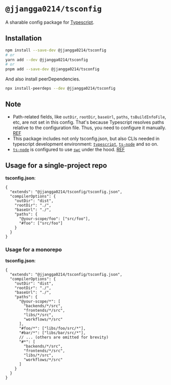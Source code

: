# `@jjangga0214/tsconfig`

A sharable config package for [Typescript](https://www.typescriptlang.org).

## Installation

```sh
npm install --save-dev @jjangga0214/tsconfig
# or
yarn add --dev @jjangga0214/tsconfig
# or
pnpm add --save-dev @jjangga0214/tsconfig
```

And also install peerDependencies.

```sh
npx install-peerdeps --dev @jjangga0214/tsconfig
```

## Note

- Path-related fields, like `outDir`, `rootDir`, `baseUrl`, `paths`, `tsBuildInfoFile`, etc, are not set in this config. That's because Typescript resolves paths relative to the configuration file. Thus, you need to configure it manually. [REF](https://github.com/Microsoft/TypeScript/issues/29172)
- This package includes not only tsconfig.json, but also CLIs needed in typescript development environment: [`typescript`](https://www.npmjs.com/package/typescript), [`ts-node`](https://www.npmjs.com/package/ts-node) and so on.
- [`ts-node`](https://typestrong.org/ts-node/) is configured to use [`swc`](https://github.com/swc-project/swc) under the hood. [REF](https://typestrong.org/ts-node/docs/transpilers)

## Usage for a single-project repo

**tsconfig.json**:

```jsonc
{
  "extends": "@jjangga0214/tsconfig/tsconfig.json",
  "compilerOptions": {
    "outDir": "dist",
    "rootDir": "./",
    "baseUrl": "./",
    "paths": {
      "@your-scope/foo": ["src/foo"],
      "#foo": ["src/foo"]
    }
  }
}
```

### Usage for a monorepo

**tsconfig.json**:

```jsonc
{
  "extends": "@jjangga0214/tsconfig/tsconfig.json",
  "compilerOptions": {
    "outDir": "dist",
    "rootDir": "./",
    "baseUrl": "./",
    "paths": {
      "@your-scope/*": [
        "backends/*/src",
        "frontends/*/src",
        "libs/*/src",
        "workflows/*/src"
      ],
      "#foo/*": ["libs/foo/src/*"],
      "#bar/*": ["libs/bar/src/*"],
      // ... (others are omitted for brevity)
      "#*": [
        "backends/*/src",
        "frontends/*/src",
        "libs/*/src",
        "workflows/*/src"
      ]
    }
  }
}
```
